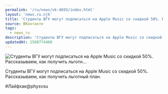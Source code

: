 ```yaml
---
permalink: '/ru/news/vk-4693/index.html'
layout: 'news.ru.njk'
title: 'Студенты ВГУ могут подписаться на Apple Music со скидкой 50%. Рассказываем, как получить льготн'
source: ВКонтакте
tags:
  - news_ru
description: 'Студенты ВГУ могут подписаться на Apple Music со скидкой 50%. Рассказываем, как получить льготн…'
updatedAt: 1508774460
---
```

![Студенты ВГУ могут подписаться на Apple Music со скидкой 50%. Рассказываем, как получить льготн…](https://sun9-42.userapi.com/impf/c639229/v639229141/5087d/VBJU9J3bPVo.jpg?size=604x317&quality=96&proxy=1&sign=88e856dd960f7d4b1f0a4741f252fa27&c_uniq_tag=ll60o8nqwof87e-VeXfIMP2_5P9YevHMnFWZE7Mm5Jg&type=album)

Студенты ВГУ могут подписаться на Apple Music со скидкой 50%. Рассказываем, как получить льготный план.

#Лайфхак@physvsu
